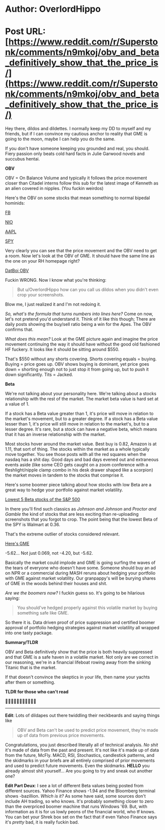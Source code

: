 # Author: OverlordHippo
# Post URL: [https://www.reddit.com/r/Superstonk/comments/n9mkoj/obv_and_beta_definitively_show_that_the_price_is/](https://www.reddit.com/r/Superstonk/comments/n9mkoj/obv_and_beta_definitively_show_that_the_price_is/)


Hey there, dildos and dildettes. I normally keep my DD to myself and my friends, but if I can convince my cautious anchor to reality that GME is going to the moon, maybe I can help you do the same. 

If you don't have someone keeping you grounded and real, you should. Fiery passion only beats cold hard facts in Julie Garwood novels and succubus hentai. 

**OBV**

OBV = On Balance Volume and typically it follows the price movement closer than Citadel interns follow this sub for the latest image of Kenneth as an alien covered in nipples. (You fuckin weirdos)

Here's the OBV on some stocks that mean something to normal bipedal hominids:

[FB](https://imgur.com/gallery/4IMydAK)

[NIO](https://imgur.com/gallery/KUbCzyN)

[AAPL](https://imgur.com/gallery/e8smoN5)

[SPY](https://imgur.com/gallery/ucCmYAY)

Very clearly you can see that the price movement and the OBV need to get a room. Now let's look at the OBV of GME. It should have the same line as the one on your RH homepage right?

[DatBoi OBV](https://imgur.com/gallery/mldjnYn)

Fuckin WRONG. Now I know what you're thinking:

>But u/OverlordHippo how can you call us dildos when you didn't even crop your screenshots. 

Blow me, I just realized it and I'm not redoing it. 

*So, what's the formula that turns numbers into lines here?* Come on now, let's not pretend you'd understand it. Think of it like this though; There are daily posts showing the buy/sell ratio being a win for the Apes. The OBV confirms that.

*What does this mean?* Look at the GME picture again and imagine the price movement continuing the way it should have without the good old fashioned HF fuckery. It looks like it should be sitting around $550.

That's $550 without any shorts covering. Shorts covering equals = buying. Buying = price goes up. OBV shows buying is dominant, yet price goes down = shorting enough not to just stop it from going up, but to push it down significantly. Tits = Jacked.

**Beta**

We're not talking about your personality here. We're talking about a stocks relationship with the rest of the market. The market beta value is hard set at a value of 1. 

If a stock has a Beta value greater than 1, it's price will move in relation to the market's movement, but to a greater degree. If a stock has a Beta value lesser than 1, it's price will still move in relation to the market's, but to a lesser degree. It's rare, but a stock can have a negative beta, which means that it has an inverse relationship with the market.

Most stocks hover around the market value. Best buy is 0.82, Amazon is at 1.11, that sort of thing. The stocks within the market as a whole typically move together. You see those posts with all the red squares when the nasdaq has a shit day. Good days and bad days evened out and extraneous events aside (like some CEO gets caught on a zoom conference with a fleshlight/nipple clamp combo in his desk drawer shaped like a scorpion) the market moves in tandem to the stocks that comprise it.

Here's some boomer piece talking about how stocks with low Beta are a great way to hedge your portfolio against market volatility. 

[Lowest 5 Beta stocks of the S&P 500](https://www.suredividend.com/low-beta-stocks/)

In there you'll find such classics as *Johnson and Johnson* and *Proctor and Gamble* the kind of stocks that are less exciting than re-uploading screenshots that you forgot to crop. The point being that the lowest Beta of the SPY is Walmart at 0.36.

That's the extreme outlier of stocks considered relevant.

[Here's GME](https://www.infrontanalytics.com/fe-EN/34916NU/GameStop-Corp-/Beta)

-5.62... Not just 0.069, not -4.20, but -5.62.

Basically the market could implode and GME is going surfing the waves of the tears of everyone who doesn't have some. Someone should buy an ad on NPR or a commercial during MASH reruns about hedging your portfolio with GME against market volatility. Our granpappy's will be burying shares of GME in the woods behind their houses and shit.

*Are we the boomers now?* I fuckin guess so. It's going to be hilarious saying:

>You should've hedged properly against this volatile market by buying something safe like GME.

So there it is. Data driven proof of price suppression and certified boomer approval of portfolio hedging strategies against market volatility all wrapped into one tasty package. 

**Summary/TLDR**

OBV and Beta definitively show that the price is both heavily suppressed and that GME is a safe haven in a volatile market. Not only are we correct in our reasoning, we're in a financial lifeboat rowing away from the sinking Titanic that is the market. 

If that doesn't convince the skeptics in your life, then name your yachts after them or something. 

**TLDR for those who can't read**

🚀🚀🚀💎🤲💎🍆🐜🚀🚀🚀

****

**Edit**: Lots of dildapes out there twiddling their neckbeards and saying things like

>OBV and Beta can't be used to predict price movement, they're made up of data from previous price movements.

Congratulations, you just described literally all of technical analysis. *No shit* it's made of data from the past and present. It's not like it's made up of data from the future, McFly. MACD, RSI, Stochastics, candlestick patterns, and the skidmarks in your briefs are all entirely comprised of prior movements and used to predict future movements. Even the skidmarks. **HELLO** you already almost shit yourself... Are you going to try and sneak out another one?

**Edit Part Deux**: I see a lot of different Beta values being posted from different sources. Yahoo Finance shows -1.94 and the Bloomberg terminal shows -bazillion. *Which is it?* As some have said, some sources don't include AH trading, so who knows. It's probably something closer to zero than the overpriced boomer machine that runs Windows '69. But, with information as it is for us lowly peons of the financial world, who tf knows. You can bet your Shrek box set on the fact that if even Yahoo Finance says it's *pretty* bad, it is really fuckin bad.